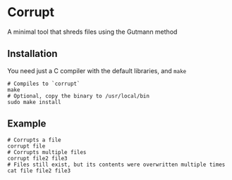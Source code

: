 # Corrupt
A minimal tool that shreds files using the Gutmann method  

## Installation
You need just a C compiler with the default libraries, and `make`
```shell
# Compiles to `corrupt`
make
# Optional, copy the binary to /usr/local/bin
sudo make install
```

## Example
```shell
# Corrupts a file
corrupt file
# Corrupts multiple files
corrupt file2 file3
# Files still exist, but its contents were overwritten multiple times 
cat file file2 file3 
```
